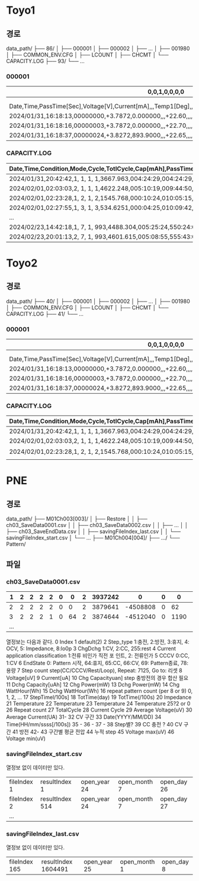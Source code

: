 
# Toyo1
## 경로

data_path/
├── 86/
│   ├── 000001
│   ├── 000002
│   ├── ...
│   ├── 001980
│   ├── COMMON_ENV.CFG
│   ├── LCOUNT
│   ├── CHCMT
│   └── CAPACITY.LOG
├── 93/
└── ...

### 000001

| 0,0,1,0,0,0,0                                                                                            |
| -------------------------------------------------------------------------------------------------------- |
|                                                                                                          |
|                                                                                                          |
| Date,Time,PassTime[Sec],Voltage[V],Current[mA],,,Temp1[Deg],,,,Condition,Mode,Cycle,TotlCycle,Temp1[Deg] |
| 2024/01/31,16:18:13,00000000,+3.7872,0.000000,,,+22.60,,,,1, 1, 1, 1,+22.60                              |
| 2024/01/31,16:18:16,00000003,+3.7872,0.000000,,,+22.70,,,,1, 1, 1, 1,+22.70                              |
| 2024/01/31,16:18:37,00000024,+3.8272,893.9000,,,+22.65,,,,1, 1, 1, 1,+22.65                              |

### CAPACITY.LOG

| Date,Time,Condition,Mode,Cycle,TotlCycle,Cap[mAh],PassTime,TotlPassTime,Pow[mWh],AveVolt[V],PeakVolt[V],,PeakTemp[Deg],Ocv,,Finish,DchCycle,PassedDate |
| ------------------------------------------------------------------------------------------------------------------------------------------------------ |
| 2024/01/31,20:42:42,1, 1, 1, 1,3667.963,004:24:29,004:24:29,15093.07,+4.1412,+4.5019,,+23.20,+3.7872,,Cur, 0, 0                                        |
| 2024/02/01,02:03:03,2, 1, 1, 1,4622.248,005:10:19,009:44:50,18135.83,+3.9237,+4.4618,,+23.15,+4.4893,,Vol, 1, 0                                        |
| 2024/02/01,02:23:28,1, 2, 1, 2,1545.768,000:10:24,010:05:15,6267.272,+4.0529,+4.1403,,+23.15,+3.4076,,Vol, 1, 0                                        |
| 2024/02/01,02:27:55,1, 3, 1, 3,534.6251,000:04:25,010:09:42,2205.787,+4.1236,+4.1603,,+23.25,+3.9867,,Vol, 1, 0                                        |
| ...
| 2024/02/23,14:42:18,1, 7, 1, 993,4488.304,005:25:24,550:24:05,18220.23,+4.0919,+4.5014,,+23.25,+3.5442,,Cur, 398, 22                                        |                                        |
| 2024/02/23,20:01:13,2, 7, 1, 993,4601.615,005:08:55,555:43:00,18108.13,+3.9353,+4.4598,,+23.25,+4.4898,,Vol, 399, 23                                        |

# Toyo2
## 경로

data_path/
├── 40/
│   ├── 000001
│   ├── 000002
│   ├── ...
│   ├── 001980
│   ├── COMMON_ENV.CFG
│   ├── LCOUNT
│   ├── CHCMT
│   └── CAPACITY.LOG
├── 41/
└── ...
### 000001

| 0,0,1,0,0,0,0                                                                                            |
| -------------------------------------------------------------------------------------------------------- |
|                                                                                                          |
|                                                                                                          |
| Date,Time,PassTime[Sec],Voltage[V],Current[mA],,,Temp1[Deg],,,,Condition,Mode,Cycle,TotlCycle,Temp1[Deg] |
| 2024/01/31,16:18:13,00000000,+3.7872,0.000000,,,+22.60,,,,1, 1, 1, 1,+22.60                              |
| 2024/01/31,16:18:16,00000003,+3.7872,0.000000,,,+22.70,,,,1, 1, 1, 1,+22.70                              |
| 2024/01/31,16:18:37,00000024,+3.8272,893.9000,,,+22.65,,,,1, 1, 1, 1,+22.65                              |

### CAPACITY.LOG

| Date,Time,Condition,Mode,Cycle,TotlCycle,Cap[mAh],PassTime,TotlPassTime,Pow[mWh],AveVolt[V],PeakVolt[V],,PeakTemp[Deg],Ocv,,Finish |
| ---------------------------------------------------------------------------------------------------------------------------------- |
| 2024/01/31,20:42:42,1, 1, 1, 1,3667.963,004:24:29,004:24:29,15093.07,+4.1412,+4.5019,,+23.20,+3.7872,,Cur                          |
| 2024/02/01,02:03:03,2, 1, 1, 1,4622.248,005:10:19,009:44:50,18135.83,+3.9237,+4.4618,,+23.15,+4.4893,,Vol                          |
| 2024/02/01,02:23:28,1, 2, 1, 2,1545.768,000:10:24,010:05:15,6267.27ㅇ2,+4.0529,+4.1403,,+23.15,+3.4076,,Vol                         |
|                                                                                                                                    |




# PNE
## 경로

data_path/
├── M01Ch003[003]/
│   ├── Restore
│   │   ├── ch03_SaveData0001.csv
│   │   ├── ch03_SaveData0002.csv
│   │   ├── ...
│   │   ├── ch03_SaveEndData.csv
│   │   ├── savingFileIndex_last.csv
│   │   └── savingFileIndex_start.csv
│   └── ...
├── M01Ch004[004]/
├── .../
└── Pattern/

## 파일

### ch03_SaveData0001.csv

| 1   | 2   | 2   | 2   | 2   | 0   | 0   | 2   | 3937242 | 0        | 0   | 0    | 0   | 0     | 0   | 0   | 0   | 0   | 0   | 0   | 0     | 44151 | 44151 | 44151 | 0     | 0   | 0   | 1   | 1   | 0       | 0        | 0   | 0   | 20240726 | 1.53E+08 | 0   | 0   | 0   | 0   | 0   | 0   | 0    | 0   | 3737242 | 1   | 3937242 | 3937242 |
| --- | --- | --- | --- | --- | --- | --- | --- | ------- | -------- | --- | ---- | --- | ----- | --- | --- | --- | --- | --- | --- | ----- | ----- | ----- | ----- | ----- | --- | --- | --- | --- | ------- | -------- | --- | --- | -------- | -------- | --- | --- | --- | --- | --- | --- | ---- | --- | ------- | --- | ------- | ------- |
| 2   | 2   | 2   | 2   | 2   | 0   | 0   | 2   | 3879641 | -4508808 | 0   | 62   | 0   | 17492 | 0   | 0   | 0   | 10  | 0   | 10  | 0     | 44151 | 44151 | 44151 | 0     | 0   | 0   | 1   | 1   | 0       | 0        | 0   | 0   | 20240726 | 1.53E+08 | 0   | 0   | 0   | 10  | 0   | 0   | 62   | 0   | 3879641 | 1   | 3879641 | 3879641 |
| 3   | 2   | 2   | 2   | 1   | 0   | 64  | 2   | 3874644 | -4512040 | 0   | 1190 | 0   | 17482 | 0   | 4   | 0   | 100 | 0   | 100 | 14116 | 44151 | 44151 | 44151 | 44100 | 0   | 0   | 1   | 1   | 3875900 | -4511500 | 0   | 0   | 20240726 | 1.53E+08 | 0   | 0   | 0   | 100 | 0   | 0   | 1190 | 0   | 3873851 | 1   | 3874644 | 3873851 |
| ... |     |     |     |     |     |     |     |         |          |     |      |     |       |     |     |     |     |     |     |       |       |       |       |       |     |     |     |     |         |          |     |     |          |          |     |     |     |     |     |     |      |     |         |     |         |         |

열정보는 다음과 같다.
0 Index 1 default(2) 2 Step_type 1:충전, 2:방전, 3:휴지, 4: OCV, 5: Impedance, 8:lo0p 3 ChgDchg 1:CV, 2:CC, 255:rest 4 Current application classification 1:전류 비인가 직전 포 인트, 2: 전류인가 5 CCCV 0:CC, 1:CV 6 EndState 0: Pattern 시작, 64:휴지, 65:CC, 66:CV, 69: Pattern종료, 78:용량 7 Step count step(CC/CCCV/Rest/Loop), Repeat: 7125, Go to: 리셋 8 Voltage[uV] 9 Current[uA] 10 Chg Capacityuan] step 충방전의 경우 합산 필요 11 Dchg Capacity[uAh] 12 Chg Power(mW) 13 Dchg Power(mW) 14 Chg WattHour(Wh) 15 Dchg WattHour(Wh) 16 repeat pattern count (per 8 or 9) 0, 1, 2, ... 17 StepTimel/100s] 18 TotTime(day) 19 TotTime(/100s) 20 Impedance 21 Temperature 22 Temperature 23 Temperature 24 Temperature 25?2 or 0 26 Repeat count 27 TotalCycle 28 Current Cycle 29 Average Voltage(uV) 30 Average Current(UA) 31- 32 CV 구간 33 Date(YYYY/MM/DD) 34 Time(HH/mm/ssss[/100s]) 35 - 36 - 37 - 38 Step별? 39 CC 충전 ? 40 CV 구간 41 방전 42- 43 구간별 평균 전압 44 누적 step 45 Voltage max(uV) 46 Voltage min(uV)

### savingFileIndex_start.csv
열정보 없이 데이터만 있다.

|             |                 |              |              |             |
| ----------- | --------------- | ------------ | ------------ | ----------- |
| fileIndex 1 | resultIndex 1   | open_year 24 | open_month 7 | open_day 26 |
| fileIndex 2 | resultIndex 514 | open_year 24 | open_month 7 | open_day 27 |
| ...         |                 |              |              |             |

### savingFileIndex_last.csv
열정보 없이 데이터만 있다.

|               |                     |              |              |            |
| ------------- | ------------------- | ------------ | ------------ | ---------- |
| fileIndex 165 | resultIndex 1604491 | open_year 25 | open_month 1 | open_day 8 |